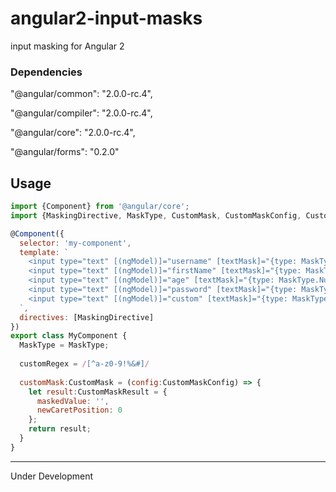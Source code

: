 # angular2-input-masks
input masking for Angular 2

### Dependencies
"@angular/common": "2.0.0-rc.4",

"@angular/compiler": "2.0.0-rc.4",

"@angular/core": "2.0.0-rc.4",

"@angular/forms": "0.2.0"

## Usage
```javascript
import {Component} from '@angular/core';
import {MaskingDirective, MaskType, CustomMask, CustomMaskConfig, CustomMaskResult} from 'angular2-input-masks';

@Component({
  selector: 'my-component',
  template: `
    <input type="text" [(ngModel)]="username" [textMask]="{type: MaskType.Alphanumeric}" />
    <input type="text" [(ngModel)]="firstName" [textMask]="{type: MaskType.LettersOnly}" />
    <input type="text" [(ngModel)]="age" [textMask]="{type: MaskType.NumbersOnly}" />
    <input type="text" [(ngModel)]="password" [textMask]="{type: MaskType.Regex, regex:customRegex}" />
    <input type="text" [(ngModel)]="custom" [textMask]="{type: MaskType.Custom, regex:customMask}" />
  `,
  directives: [MaskingDirective]
})
export class MyComponent {
  MaskType = MaskType;
  
  customRegex = /[^a-z0-9!%&#]/
  
  customMask:CustomMask = (config:CustomMaskConfig) => {
    let result:CustomMaskResult = {
      maskedValue: '',
      newCaretPosition: 0
    };
    return result;
  }
}
```

---
Under Development
